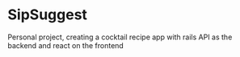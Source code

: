 # SipSuggest
Personal project, creating a cocktail recipe app with rails API as the backend and react on the frontend
